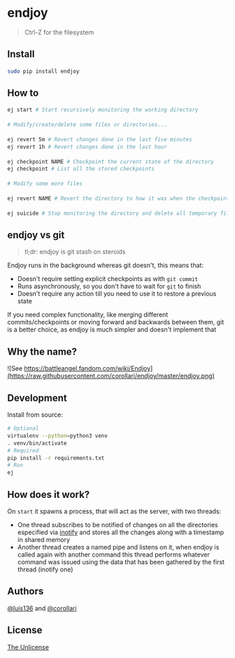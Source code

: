 # endjoy

> Ctrl-Z for the filesystem

## Install
```bash
sudo pip install endjoy
```

## How to

```bash
ej start # Start recursively monitoring the working directory

# Modify/create/delete some files or directories...

ej revert 5m # Revert changes done in the last five minutes
ej revert 1h # Revert changes done in the last hour

ej checkpoint NAME # Checkpoint the current state of the directory
ej checkpoint # List all the stored checkpoints

# Modify some more files

ej revert NAME # Revert the directory to how it was when the checkpoint NAME was created

ej suicide # Stop monitoring the directory and delete all temporary files created
```

## endjoy vs git
> tl;dr: endjoy is git stash on steroids

Endjoy runs in the background whereas git doesn't, this means that:
- Doesn't require setting explicit checkpoints as with `git commit`
- Runs asynchronously, so you don't have to wait for `git` to finish
- Doesn't require any action till you need to use it to restore a previous state

If you need complex functionality, like merging different commits/checkpoints or moving forward and backwards between them, git is a better choice, as endjoy is much simpler and doesn't implement that

## Why the name?
![See https://battleangel.fandom.com/wiki/Endjoy](https://raw.githubusercontent.com/corollari/endjoy/master/endjoy.png)

## Development
Install from source:
```bash
# Optional
virtualenv --python=python3 venv
. venv/bin/activate
# Required
pip install -r requirements.txt
# Run
ej
```

## How does it work?
On `start` it spawns a process, that will act as the server, with two threads:
- One thread subscribes to be notified of changes on all the directories especified via [inotify](http://man7.org/linux/man-pages/man7/inotify.7.html) and stores all the changes along with a timestamp in shared memory
- Another thread creates a named pipe and listens on it, when endjoy is called again with another command this thread performs whatever command was issued using the data that has been gathered by the first thread (inotify one)

## Authors
[@luis136](https://github.com/luis136) and [@corollari](https://github.com/corollari)

## License
[The Unlicense](https://raw.githubusercontent.com/corollari/endjoy/master/LICENSE)
